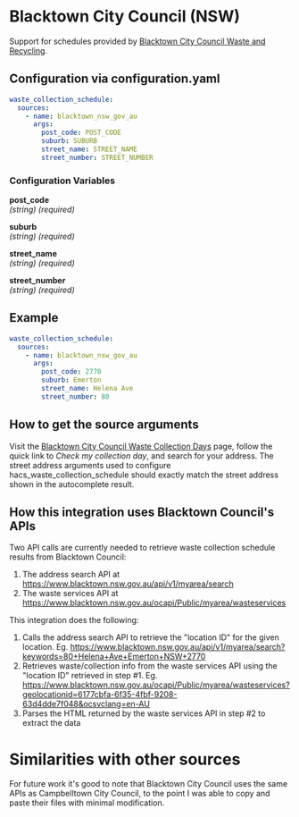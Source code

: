 # Blacktown City Council (NSW)

Support for schedules provided by [Blacktown City Council Waste and Recycling](https://www.blacktown.nsw.gov.au/Services/Waste-services-and-collection/Waste-collection-days).

## Configuration via configuration.yaml

```yaml
waste_collection_schedule:
  sources:
    - name: blacktown_nsw_gov_au
      args:
        post_code: POST_CODE
        suburb: SUBURB
        street_name: STREET_NAME
        street_number: STREET_NUMBER
```

### Configuration Variables

**post_code**  
*(string) (required)*

**suburb**  
*(string) (required)*

**street_name**  
*(string) (required)*

**street_number**  
*(string) (required)*

## Example

```yaml
waste_collection_schedule:
  sources:
    - name: blacktown_nsw_gov_au
      args:
        post_code: 2770
        suburb: Emerton
        street_name: Helena Ave
        street_number: 80
```

## How to get the source arguments

Visit the [Blacktown City Council Waste Collection Days](https://www.blacktown.nsw.gov.au/Services/Waste-services-and-collection/Waste-collection-days) page, follow the quick link to *Check my collection day*, and search for your address. The street address arguments used to configure hacs_waste_collection_schedule should exactly match the street address shown in the autocomplete result.

## How this integration uses Blacktown Council's APIs
Two API calls are currently needed to retrieve waste collection schedule results from Blacktown Council:
1. The address search API at https://www.blacktown.nsw.gov.au/api/v1/myarea/search
2. The waste services API at https://www.blacktown.nsw.gov.au/ocapi/Public/myarea/wasteservices

This integration does the following:
1. Calls the address search API to retrieve the "location ID" for the given location. Eg. https://www.blacktown.nsw.gov.au/api/v1/myarea/search?keywords=80+Helena+Ave+Emerton+NSW+2770
2. Retrieves waste/collection info from the waste services API using the "location ID" retrieved in step #1. Eg. https://www.blacktown.nsw.gov.au/ocapi/Public/myarea/wasteservices?geolocationid=6177cbfa-6f35-4fbf-9208-63d4dde7f048&ocsvclang=en-AU
3. Parses the HTML returned by the waste services API in step #2 to extract the data


# Similarities with other sources

For future work it's good to note that Blacktown City Council uses the same APIs as Campbelltown City Council, to the point I was able to copy and paste their files with minimal modification.
 